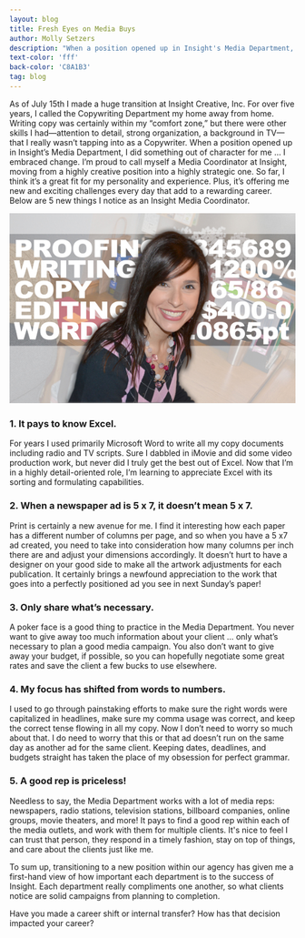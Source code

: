 ```yaml
---
layout: blog
title: Fresh Eyes on Media Buys
author: Molly Setzers
description: "When a position opened up in Insight's Media Department, I did something out of character for me ... I embraced change."
text-color: 'fff'
back-color: 'C8A1B3'
tag: blog
---
```

As of July 15th I made a huge transition at Insight Creative, Inc.  For over five years, I called the Copywriting Department my home away from home.  Writing copy was certainly within my “comfort zone,” but there were other skills I had—attention to detail, strong organization, a background in TV—that I really wasn’t tapping into as a Copywriter.  When a position opened up in Insight’s Media Department, I did something out of character for me … I embraced change.  I’m proud to call myself a Media Coordinator at Insight, moving from a highly creative position into a highly strategic one.  So far, I think it’s a great fit for my personality and experience.  Plus, it’s offering me new and exciting challenges every day that add to a rewarding career. Below are 5 new things I notice as an Insight Media Coordinator.

![](/img/blog/fresh-eyes-on-media-buys.jpg)

### 1. It pays to know Excel.

For years I used primarily Microsoft Word to write all my copy documents including radio and TV scripts.  Sure I dabbled in iMovie and did some video production work, but never did I truly get the best out of Excel.  Now that I’m in a highly detail-oriented role, I’m learning to appreciate Excel with its sorting and formulating capabilities.

### 2. When a newspaper ad is 5 x 7, it doesn’t mean 5 x 7.

Print is certainly a new avenue for me.  I find it interesting how each paper has a different number of columns per page, and so when you have a 5 x7 ad created, you need to take into consideration how many columns per inch there are and adjust your dimensions accordingly.  It doesn’t hurt to have a designer on your good side to make all the artwork adjustments for each publication.  It certainly brings a newfound appreciation to the work that goes into a perfectly positioned ad you see in next Sunday’s paper!

### 3. Only share what’s necessary.

A poker face is a good thing to practice in the Media Department.  You never want to give away too much information about your client … only what’s necessary to plan a good media campaign.  You also don’t want to give away your budget, if possible, so you can hopefully negotiate some great rates and save the client a few bucks to use elsewhere.

### 4. My focus has shifted from words to numbers.

I used to go through painstaking efforts to make sure the right words were capitalized in headlines, make sure my comma usage was correct, and keep the correct tense flowing in all my copy.  Now I don’t need to worry so much about that.  I do need to worry that this or that ad doesn’t run on the same day as another ad for the same client.  Keeping dates, deadlines, and budgets straight has taken the place of my obsession for perfect grammar.

### 5. A good rep is priceless!

Needless to say, the Media Department works with a lot of media reps:  newspapers, radio stations, television stations, billboard companies, online groups, movie theaters, and more!  It pays to find a good rep within each of the media outlets, and work with them for multiple clients.  It's nice to feel I can trust that person, they respond in a timely fashion, stay on top of things, and care about the clients just like me.

To sum up, transitioning to a new position within our agency has given me a first-hand view of how important each department is to the success of Insight.  Each department really compliments one another, so what clients notice are solid campaigns from planning to completion.

Have you made a career shift or internal transfer? How has that decision impacted your career?

